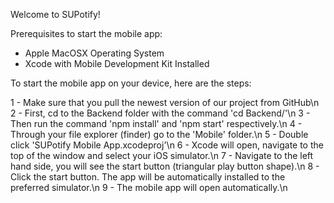 Welcome to SUPotify!

Prerequisites to start the mobile app:
- Apple MacOSX Operating System
- Xcode with Mobile Development Kit Installed

To start the mobile app on your device, here are the steps:

1 - Make sure that you pull the newest version of our project from GitHub\n
2 - First, cd to the Backend folder with the command 'cd Backend/'\n
3 - Then run the command 'npm install' and 'npm start' respectively.\n
4 - Through your file explorer (finder) go to the 'Mobile' folder.\n
5 - Double click 'SUPotify Mobile App.xcodeproj'\n
6 - Xcode will open, navigate to the top of the window and select your iOS simulator.\n
7 - Navigate to the left hand side, you will see the start button (triangular play button shape).\n
8 - Click the start button. The app will be automatically installed to the preferred simulator.\n
9 - The mobile app will open automatically.\n

